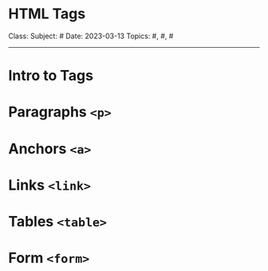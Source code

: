 # HTML Tags
Class: <a href="" target="_blank"> </a>
Subject: #
Date: 2023-03-13
Topics: #, #, # 

---

# Intro to Tags


# Paragraphs `<p>`


# Anchors `<a>`


# Links `<link>`


# Tables `<table>`


# Form `<form>`

